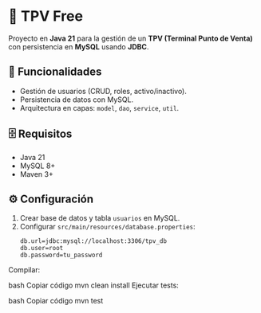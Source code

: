 # 🛒 TPV Free
Proyecto en **Java 21** para la gestión de un **TPV (Terminal Punto de Venta)** con persistencia en **MySQL** usando **JDBC**.

## 🚀 Funcionalidades
- Gestión de usuarios (CRUD, roles, activo/inactivo).
- Persistencia de datos con MySQL.
- Arquitectura en capas: `model`, `dao`, `service`, `util`.

## 🗄️ Requisitos
- Java 21
- MySQL 8+
- Maven 3+

## ⚙️ Configuración
1. Crear base de datos y tabla `usuarios` en MySQL.
2. Configurar `src/main/resources/database.properties`:
   ```properties
   db.url=jdbc:mysql://localhost:3306/tpv_db
   db.user=root
   db.password=tu_password
Compilar:

bash
Copiar código
mvn clean install
Ejecutar tests:

bash
Copiar código
mvn test

